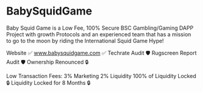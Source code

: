# BabySquidGame
Baby Squid Game is a Low Fee, 100% Secure BSC Gambling/Gaming DAPP Project with growth Protocols and an experienced team that has a mission to go to the moon by riding the International Squid Game Hype!

Website ✅ www.babysquidgame.com ✅
Techrate Audit 🛡
Rugscreen Report Audit 🛡
Ownership Renounced 🔒

Low Transaction Fees:
3% Marketing 2% Liquidity
100% of Liquidity Locked 🔒
Liquidity Locked for 8 Months 🔒
